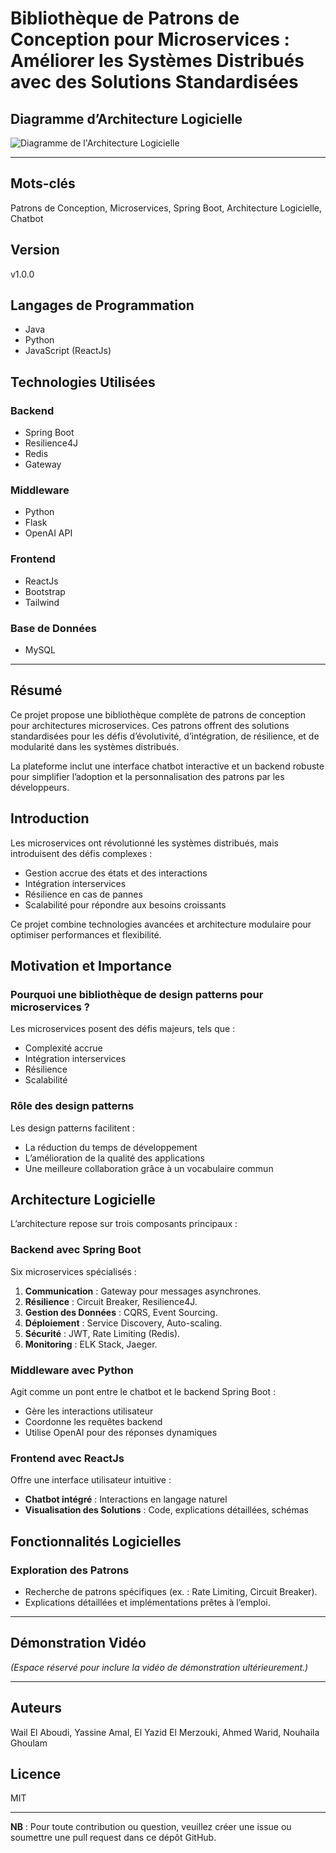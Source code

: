 # Bibliothèque de Patrons de Conception pour Microservices : Améliorer les Systèmes Distribués avec des Solutions Standardisées

## Diagramme d’Architecture Logicielle
![Diagramme de l'Architecture Logicielle](path_to_image/architecture_diagram.png)

---

## Mots-clés
Patrons de Conception, Microservices, Spring Boot, Architecture Logicielle, Chatbot

## Version
v1.0.0

## Langages de Programmation
- Java
- Python
- JavaScript (ReactJs)

## Technologies Utilisées

### Backend
- Spring Boot
- Resilience4J
- Redis
- Gateway

### Middleware
- Python
- Flask
- OpenAI API

### Frontend
- ReactJs
- Bootstrap
- Tailwind

### Base de Données
- MySQL

---

## Résumé
Ce projet propose une bibliothèque complète de patrons de conception pour architectures microservices. Ces patrons offrent des solutions standardisées pour les défis d’évolutivité, d’intégration, de résilience, et de modularité dans les systèmes distribués. 

La plateforme inclut une interface chatbot interactive et un backend robuste pour simplifier l’adoption et la personnalisation des patrons par les développeurs.

## Introduction
Les microservices ont révolutionné les systèmes distribués, mais introduisent des défis complexes :
- Gestion accrue des états et des interactions
- Intégration interservices
- Résilience en cas de pannes
- Scalabilité pour répondre aux besoins croissants

Ce projet combine technologies avancées et architecture modulaire pour optimiser performances et flexibilité.

## Motivation et Importance
### Pourquoi une bibliothèque de design patterns pour microservices ?
Les microservices posent des défis majeurs, tels que :
- Complexité accrue
- Intégration interservices
- Résilience
- Scalabilité

### Rôle des design patterns
Les design patterns facilitent :
- La réduction du temps de développement
- L’amélioration de la qualité des applications
- Une meilleure collaboration grâce à un vocabulaire commun

## Architecture Logicielle
L’architecture repose sur trois composants principaux :

### Backend avec Spring Boot
Six microservices spécialisés :
1. **Communication** : Gateway pour messages asynchrones.
2. **Résilience** : Circuit Breaker, Resilience4J.
3. **Gestion des Données** : CQRS, Event Sourcing.
4. **Déploiement** : Service Discovery, Auto-scaling.
5. **Sécurité** : JWT, Rate Limiting (Redis).
6. **Monitoring** : ELK Stack, Jaeger.

### Middleware avec Python
Agit comme un pont entre le chatbot et le backend Spring Boot :
- Gère les interactions utilisateur
- Coordonne les requêtes backend
- Utilise OpenAI pour des réponses dynamiques

### Frontend avec ReactJs
Offre une interface utilisateur intuitive :
- **Chatbot intégré** : Interactions en langage naturel
- **Visualisation des Solutions** : Code, explications détaillées, schémas

## Fonctionnalités Logicielles
### Exploration des Patrons
- Recherche de patrons spécifiques (ex. : Rate Limiting, Circuit Breaker).
- Explications détaillées et implémentations prêtes à l’emploi.

---

## Démonstration Vidéo
*(Espace réservé pour inclure la vidéo de démonstration ultérieurement.)*

---

## Auteurs
Wail El Aboudi, Yassine Amal, El Yazid El Merzouki, Ahmed Warid, Nouhaila Ghoulam

## Licence
MIT

---
**NB** : Pour toute contribution ou question, veuillez créer une issue ou soumettre une pull request dans ce dépôt GitHub.
